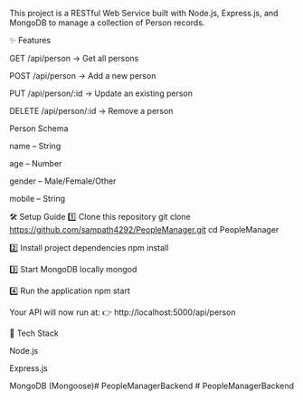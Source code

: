 This project is a RESTful Web Service built with Node.js, Express.js, and MongoDB to manage a collection of Person records.

✨ Features

GET /api/person → Get all persons

POST /api/person → Add a new person

PUT /api/person/:id → Update an existing person

DELETE /api/person/:id → Remove a person

Person Schema

name – String

age – Number

gender – Male/Female/Other

mobile – String

🛠️ Setup Guide
1️⃣ Clone this repository
git clone https://github.com/sampath4292/PeopleManager.git
cd PeopleManager

2️⃣ Install project dependencies
npm install

3️⃣ Start MongoDB locally
mongod

4️⃣ Run the application
npm start


Your API will now run at:
👉 http://localhost:5000/api/person

🚀 Tech Stack

Node.js

Express.js

MongoDB (Mongoose)#   P e o p l e M a n a g e r B a c k e n d  
 #   P e o p l e M a n a g e r B a c k e n d  
 